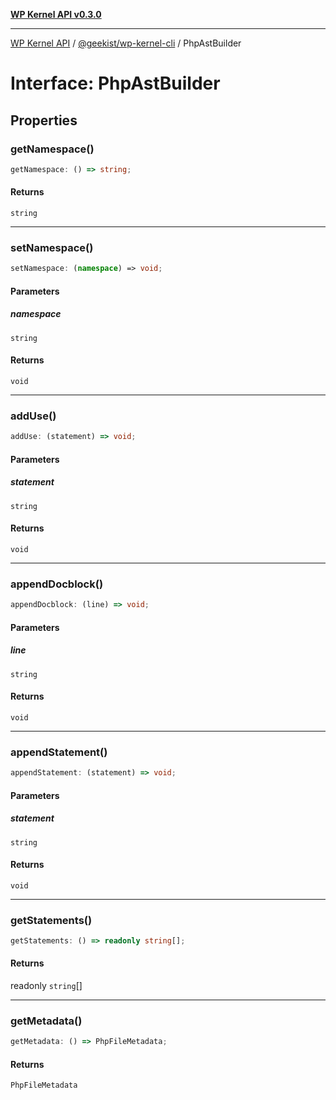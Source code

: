 [**WP Kernel API v0.3.0**](../../../README.md)

---

[WP Kernel API](../../../README.md) / [@geekist/wp-kernel-cli](../README.md) / PhpAstBuilder

# Interface: PhpAstBuilder

## Properties

### getNamespace()

```ts
getNamespace: () => string;
```

#### Returns

`string`

---

### setNamespace()

```ts
setNamespace: (namespace) => void;
```

#### Parameters

##### namespace

`string`

#### Returns

`void`

---

### addUse()

```ts
addUse: (statement) => void;
```

#### Parameters

##### statement

`string`

#### Returns

`void`

---

### appendDocblock()

```ts
appendDocblock: (line) => void;
```

#### Parameters

##### line

`string`

#### Returns

`void`

---

### appendStatement()

```ts
appendStatement: (statement) => void;
```

#### Parameters

##### statement

`string`

#### Returns

`void`

---

### getStatements()

```ts
getStatements: () => readonly string[];
```

#### Returns

readonly `string`[]

---

### getMetadata()

```ts
getMetadata: () => PhpFileMetadata;
```

#### Returns

`PhpFileMetadata`
